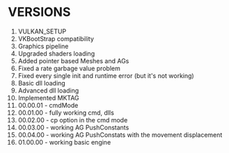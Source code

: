 # VERSIONS
1. VULKAN_SETUP
2. VKBootStrap compatibility
3. Graphics pipeline
4. Upgraded shaders loading
5. Added pointer based Meshes and AGs
6. Fixed a rate garbage value problem
7. Fixed every single init and runtime error (but it's not working)
8. Basic dll loading
9. Advanced dll loading
10. Implemented MKTAG
11. 00.00.01 - cmdMode
12. 00.01.00 - fully working cmd, dlls
13. 00.02.00 - cp option in the cmd mode
14. 00.03.00 - working AG PushConstants
15. 00.04.00 - working AG PushConstats with the movement displacement
16. 01.00.00 - working basic engine